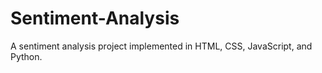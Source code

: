 # Sentiment-Analysis
A sentiment analysis project implemented in HTML, CSS, JavaScript, and Python.
